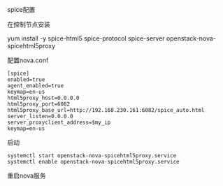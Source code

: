 spice配置



在控制节点安装



yum install -y spice-html5 spice-protocol spice-server openstack-nova-spicehtml5proxy



配置nova.conf

```
[spice]
enabled=true
agent_enabled=true
keymap=en-us
html5proxy_host=0.0.0.0
html5proxy_port=6082
html5proxy_base_url=http://192.168.230.161:6082/spice_auto.html
server_listen=0.0.0.0
server_proxyclient_address=$my_ip
keymap=en-us

```



启动

```
systemctl start openstack-nova-spicehtml5proxy.service
systemctl enable openstack-nova-spicehtml5proxy.service

```

重启nova服务
